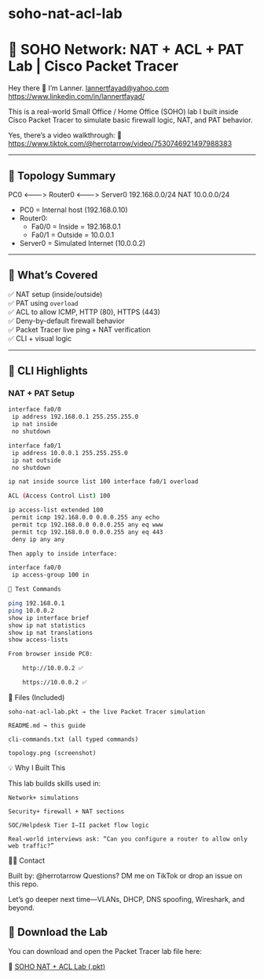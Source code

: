 # soho-nat-acl-lab

# 🧠 SOHO Network: NAT + ACL + PAT Lab | Cisco Packet Tracer

Hey there 👋 I’m Lanner. lannertfayad@yahoo.com https://www.linkedin.com/in/lannertfayad/

This is a real-world Small Office / Home Office (SOHO) lab I built inside Cisco Packet Tracer to simulate basic firewall logic, NAT, and PAT behavior.

Yes, there’s a video walkthrough:
🎥 https://www.tiktok.com/@herrotarrow/video/7530746921497988383

---

## 🧱 Topology Summary

PC0 <---> Router0 <---> Server0
192.168.0.0/24 NAT 10.0.0.0/24


- PC0 = Internal host (192.168.0.10)
- Router0:
  - Fa0/0 = Inside = 192.168.0.1
  - Fa0/1 = Outside = 10.0.0.1
- Server0 = Simulated Internet (10.0.0.2)

---

## 🧰 What’s Covered

✅ NAT setup (inside/outside)  
✅ PAT using `overload`  
✅ ACL to allow ICMP, HTTP (80), HTTPS (443)  
✅ Deny-by-default firewall behavior  
✅ Packet Tracer live ping + NAT verification  
✅ CLI + visual logic

---

## 🔧 CLI Highlights

### NAT + PAT Setup

```bash
interface fa0/0
 ip address 192.168.0.1 255.255.255.0
 ip nat inside
 no shutdown

interface fa0/1
 ip address 10.0.0.1 255.255.255.0
 ip nat outside
 no shutdown

ip nat inside source list 100 interface fa0/1 overload

ACL (Access Control List) 100

ip access-list extended 100
 permit icmp 192.168.0.0 0.0.0.255 any echo
 permit tcp 192.168.0.0 0.0.0.255 any eq www
 permit tcp 192.168.0.0 0.0.0.255 any eq 443
 deny ip any any

Then apply to inside interface:

interface fa0/0
 ip access-group 100 in

🧪 Test Commands

ping 192.168.0.1
ping 10.0.0.2
show ip interface brief
show ip nat statistics
show ip nat translations
show access-lists

From browser inside PC0:

    http://10.0.0.2 ✅

    https://10.0.0.2 ✅

```
📁 Files (Included)

    soho-nat-acl-lab.pkt → the live Packet Tracer simulation

    README.md → this guide

    cli-commands.txt (all typed commands)

    topology.png (screenshot)

💡 Why I Built This

This lab builds skills used in:

    Network+ simulations

    Security+ firewall + NAT sections

    SOC/Helpdesk Tier I–II packet flow logic

    Real-world interviews ask: “Can you configure a router to allow only web traffic?”

🙋‍♂️ Contact

Built by: @herrotarrow
Questions? DM me on TikTok or drop an issue on this repo.

Let’s go deeper next time—VLANs, DHCP, DNS spoofing, Wireshark, and beyond.

## 🔗 Download the Lab
You can download and open the Packet Tracer lab file here:

📁 [SOHO NAT + ACL Lab (.pkt)](https://github.com/flandersfrybad/soho-nat-acl-lab/blob/main/SOHO%20NAT%20PAT%20ACL%20LAB.pkt)

